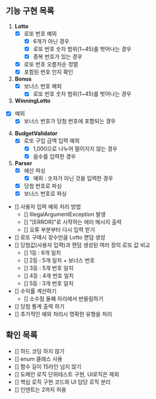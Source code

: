 ## 기능 구현 목록
1. **Lotto**
   - [x] 로또 번호 예외
     - [x] 6개가 아닌 경우
     - [x] 로또 번호 숫자 범위(1~45)를 벗어나는 경우
     - [x] 중복 번호가 있는 경우
   - [x] 로또 번호 오름차순 정렬
   - [x] 포함된 번호 인지 확인
2. **Bonus**
   - [x] 보너스 번호 예외
     - [x] 로또 번호 숫자 범위(1~45)를 벗어나는 경우
3. **WinningLotto**
  - [x] 예외
    - [x] 보너스 번호가 당첨 번호에 포함되는 경우
4. **BudgetValidator**
   - [x] 로또 구입 금액 입력 예외
     - [x] 1,000으로 나누어 떨이지지 않는 경우
     - [x] 음수를 입력한 경우
5. **Parser**
   - [x] 예산 파싱
     -[x] 예외 : 숫자가 아닌 것을 입력한 경우 
   - [x] 당첨 번호로 파싱
   - [x] 보너스 번호로 파싱
- [] 사용자 입력 예외 처리 방법
  - [] IllegalArgumentException 발생
  - [] "[ERROR]"로 시작하는 에러 메시지 출력
  - [] 오류 부분부터 다시 입력 받기
- [] 로또 구매시 장수만큼 Lotto 랜덤 생성
- [] 당첨값(사용자 입력)과 랜덤 생성된 여러 장의 로또 값 비교
  - [] 1등 : 6개 일치
  - [] 2등 : 5개 일치 + 보너스 번호
  - [] 3등 : 5개 번호 일치
  - [] 4등 : 4개 번호 일치
  - [] 5등 : 3개 번호 일치
- [] 수익률 계산하기
  - [] 소수점 둘째 자리에서 반올림하기
- [] 당첨 통계 출력 하기
- [] 추가적인 예외 처리시 명확한 유형을 처리

## 확인 목록
- [] 하드 코딩 하지 않기
- [] enum 클래스 사용
- [] 함수 길이 15라인 넘지 않기
- [] 도메인 로직 단위테스트 구현, UI로직은 제외
- [] 핵심 로직 구현 코드와 UI 담당 로직 분리
- [] 인덴트는 2까지 허용
  